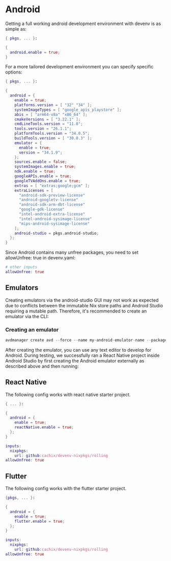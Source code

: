 # Android

Getting a full working android development environment with devenv is as simple as:

```nix title="devenv.nix"
{ pkgs, ... }:

{
  android.enable = true;
}
```

For a more tailored development environment you can specify specific options:

```nix title="devenv.nix"
{ pkgs, ... }:

{
  android = {
    enable = true;
    platforms.version = [ "32" "34" ];
    systemImageTypes = [ "google_apis_playstore" ];
    abis = [ "arm64-v8a" "x86_64" ];
    cmakeVersions = [ "3.22.1" ];
    cmdLineTools.version = "11.0";
    tools.version = "26.1.1";
    platformTools.version = "34.0.5";
    buildTools.version = [ "30.0.3" ];
    emulator = {
      enable = true;
      version = "34.1.9";
    };
    sources.enable = false;
    systemImages.enable = true;
    ndk.enable = true;
    googleAPIs.enable = true;
    googleTVAddOns.enable = true;
    extras = [ "extras;google;gcm" ];
    extraLicenses = [
      "android-sdk-preview-license"
      "android-googletv-license"
      "android-sdk-arm-dbt-license"
      "google-gdk-license"
      "intel-android-extra-license"
      "intel-android-sysimage-license"
      "mips-android-sysimage-license"
    ];
    android-studio = pkgs.android-studio;
  };
}
```

Since Android contains many unfree packages, you need to set allowUnfree: true in devenv.yaml:

```nix title="devenv.yaml"
# other inputs
allowUnfree: true
```

## Emulators
Creating emulators via the android-studio GUI may not work as expected due to conflicts between the immutable Nix store paths and Android Studio requiring a mutable path. Therefore, it's recommended to create an emulator via the CLI:

### Creating an emulator
```nix title="bash"
avdmanager create avd --force --name my-android-emulator-name --package 'system-images;android-32;google_apis_playstore;x86_64'
```

After creating the emulator, you can use any text editor to develop for Android. During testing, we successfully ran a React Native project inside Android Studio by first creating the Android emulator externally as described above and then running:

## React Native
The following config works with react native starter project.
```nix title="devenv.nix"
{ ... }:

{
  android = {
    enable = true;
    reactNative.enable = true;
  };
}
```

```nix title="devenv.yaml"
inputs:
  nixpkgs:
    url: github:cachix/devenv-nixpkgs/rolling
allowUnfree: true
```
## Flutter
The following config works with the flutter starter project.

```nix title="devenv.nix"
{pkgs, ... }:

{
  android = {
    enable = true;
    flutter.enable = true;
  };
}
```

```nix title="devenv.yaml"
inputs:
  nixpkgs:
    url: github:cachix/devenv-nixpkgs/rolling
allowUnfree: true
```
